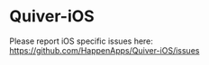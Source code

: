 # Quiver-iOS

Please report iOS specific issues here: https://github.com/HappenApps/Quiver-iOS/issues
